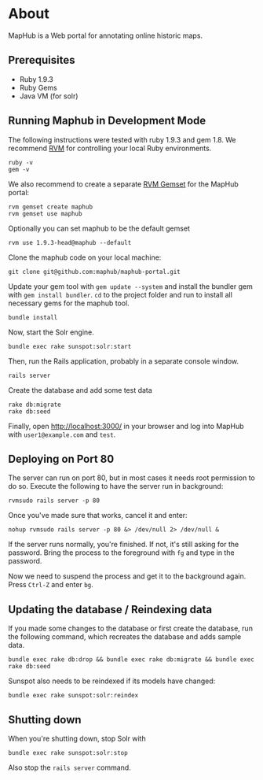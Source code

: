 # About

MapHub is a Web portal for annotating online historic maps.

## Prerequisites

- Ruby 1.9.3
- Ruby Gems
- Java VM (for solr)

## Running Maphub in Development Mode

The following instructions were tested with ruby 1.9.3 and gem 1.8. We recommend [RVM](http://beginrescueend.com/) for controlling your local Ruby environments.

    ruby -v
    gem -v
    
We also recommend to create a separate [RVM Gemset](http://beginrescueend.com/gemsets/) for the MapHub portal:

    rvm gemset create maphub
    rvm gemset use maphub

Optionally you can set maphub to be the default gemset

    rvm use 1.9.3-head@maphub --default

Clone the maphub code on your local machine:

    git clone git@github.com:maphub/maphub-portal.git

Update your gem tool with `gem update --system` and install the bundler gem with `gem install bundler`. `cd` to the project folder and run to install all necessary gems for the maphub tool.
    
    bundle install
    
Now, start the Solr engine.

    bundle exec rake sunspot:solr:start

Then, run the Rails application, probably in a separate console window.

    rails server
    
Create the database and add some test data

    rake db:migrate
    rake db:seed

Finally, open <http://localhost:3000/> in your browser and log into MapHub with `user1@example.com` and `test`. 

## Deploying on Port 80

The server can run on port 80, but in most cases it needs root permission to do so. Execute the following to have the server run in background:

    rvmsudo rails server -p 80
    
Once you've made sure that works, cancel it and enter:

    nohup rvmsudo rails server -p 80 &> /dev/null 2> /dev/null &
    
If the server runs normally, you're finished. If not, it's still asking for the password. Bring the process to the foreground with `fg` and type in the password.

Now we need to suspend the process and get it to the background again. Press `Ctrl-Z` and enter `bg`.

## Updating the database / Reindexing data

If you made some changes to the database or first create the database, run the following command, which recreates the database and adds sample data.

    bundle exec rake db:drop && bundle exec rake db:migrate && bundle exec rake db:seed
    
Sunspot also needs to be reindexed if its models have changed:

    bundle exec rake sunspot:solr:reindex
    
## Shutting down

When you're shutting down, stop Solr with

    bundle exec rake sunspot:solr:stop
    
Also stop the `rails server` command.